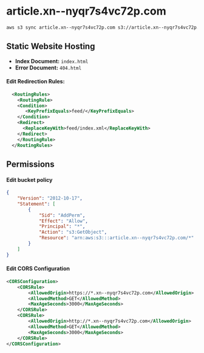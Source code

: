# article.xn--nyqr7s4vc72p.com

```bash
aws s3 sync article.xn--nyqr7s4vc72p.com s3://article.xn--nyqr7s4vc72p.com --exclude '.git/*'  --delete --dryrun
```


## Static Website Hosting

* **Index Document:** `index.html`
* **Error Document:** `404.html`

#### Edit Redirection Rules:

```xml
  <RoutingRules>
    <RoutingRule>
    <Condition>
       <KeyPrefixEquals>feed/</KeyPrefixEquals>
    </Condition>
    <Redirect>
      <ReplaceKeyWith>feed/index.xml</ReplaceKeyWith>
    </Redirect>
    </RoutingRule>
  </RoutingRules>
```

## Permissions

#### Edit bucket policy

```json
{
	"Version": "2012-10-17",
	"Statement": [
		{
			"Sid": "AddPerm",
			"Effect": "Allow",
			"Principal": "*",
			"Action": "s3:GetObject",
			"Resource": "arn:aws:s3:::article.xn--nyqr7s4vc72p.com/*"
		}
	]
}
```

#### Edit CORS Configuration

```xml
<CORSConfiguration>
    <CORSRule>
        <AllowedOrigin>https://*.xn--nyqr7s4vc72p.com</AllowedOrigin>
        <AllowedMethod>GET</AllowedMethod>
        <MaxAgeSeconds>3000</MaxAgeSeconds>
    </CORSRule>
    <CORSRule>
        <AllowedOrigin>http://*.xn--nyqr7s4vc72p.com</AllowedOrigin>
        <AllowedMethod>GET</AllowedMethod>
        <MaxAgeSeconds>3000</MaxAgeSeconds>
    </CORSRule>
</CORSConfiguration>
```
